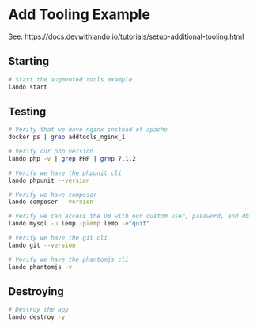 Add Tooling Example
===================

See: https://docs.devwithlando.io/tutorials/setup-additional-tooling.html


Starting
--------

```bash
# Start the augmented tools example
lando start
```

Testing
-------

```bash
# Verify that we have nginx instead of apache
docker ps | grep addtools_nginx_1

# Verify our php version
lando php -v | grep PHP | grep 7.1.2

# Verify we have the phpunit cli
lando phpunit --version

# Verify we have composer
lando composer --version

# Verify we can access the DB with our custom user, password, and db
lando mysql -u lemp -plemp lemp -e"quit"

# Verify we have the git cli
lando git --version

# Verify we have the phantomjs cli
lando phantomjs -v
```

Destroying
----------

```bash
# Destroy the app
lando destroy -y
```
